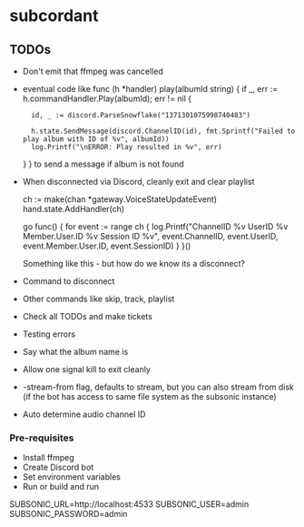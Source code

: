 # subcordant

## TODOs
* Don't emit that ffmpeg was cancelled
* eventual code like
func (h *handler) play(albumId string) {
	if _, err := h.commandHandler.Play(albumId); err != nil {

		id, _ := discord.ParseSnowflake("1371301075998740483")

		h.state.SendMessage(discord.ChannelID(id), fmt.Sprintf("Failed to play album with ID of %v", albumId))
		log.Printf("\nERROR: Play resulted in %v", err)
	}
}
to send a message if album is not found
* When disconnected via Discord, cleanly exit and clear playlist

	ch := make(chan *gateway.VoiceStateUpdateEvent)
	hand.state.AddHandler(ch)

	go func() {
		for event := range ch {
			log.Printf("ChannelID %v UserID %v Member.User.ID %v Session ID %v", event.ChannelID, event.UserID, event.Member.User.ID, event.SessionID)
		}
	}()

	Something like this - but how do we know its a disconnect?
* Command to disconnect
* Other commands like skip, track, playlist
* Check all TODOs and make tickets
* Testing errors
* Say what the album name is
* Allow one signal kill to exit cleanly
* -stream-from flag, defaults to stream, but you can also stream from disk (if the bot has access to same file system as the subsonic instance)
* Auto determine audio channel ID

### Pre-requisites
* Install ffmpeg
* Create Discord bot
* Set environment variables
* Run or build and run


SUBSONIC_URL=http://localhost:4533
SUBSONIC_USER=admin
SUBSONIC_PASSWORD=admin
